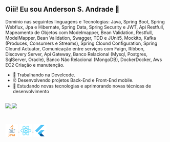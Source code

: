 ## Oiii! Eu sou Anderson S. Andrade 👋

Domínio nas seguintes linguagens e Tecnologias: Java, Spring Boot, Spring Webflux, Jpa e Hibernate, Spring Data, Spring Security e JWT, Api Restfull, Mapeamento de Objetos com Modelmapper, Bean Validation, Restfull, ModelMapper, Bean Validation, Swagger, TDD e JUnit5, Mockito, Kafka (Produces, Consumers e Streams), Spring Clound Configuration, Spring Clound Actuator, Comunicação entre serviços com Faign, Ribbon, Discovery Server, Api Gateway, Banco Relacional (Mysql, Postgres, SqlServer, Oracle), Banco Não Relacional (MongoDB), DockerDocker, Aws EC2 Criação e manutenção.

- 🔭 Trabalhando na Develcode.
- ⏰ Desenvolvendo projetos Back-End e Front-End mobile.
- 📖 Estudando novas tecnologias e aprimorando novas técnicas de desenvolvimento
##

 <div>
  <a href="https://github.com/anderson-develcode">
  <img height="180em" src="https://github-readme-stats.vercel.app/api?username=AndersonSAndrade&show_icons=true&theme=omni&include_all_commits=true&count_private=true"/>
  <img height="180em" src="https://github-readme-stats.vercel.app/api/top-langs/?username=AndersonSAndrade&layout=compact&langs_count=7&theme=omni"/>
</div>
  
  ##
  
  <div style="display: inline_block"><br>
  <img align="center" alt="Ads-Java" height="40" width="40" src="https://raw.githubusercontent.com/github/explore/80688e429a7d4ef2fca1e82350fe8e3517d3494d/topics/java/java.png">
  <img align="center" alt="Ads-React" height="40" width="40" src="https://raw.githubusercontent.com/github/explore/80688e429a7d4ef2fca1e82350fe8e3517d3494d/topics/react/react.png">
  <img align="center" alt="Ads-Flutter" height="40" width="40" src="https://raw.githubusercontent.com/github/explore/80688e429a7d4ef2fca1e82350fe8e3517d3494d/topics/flutter/flutter.png">
</div>

  
